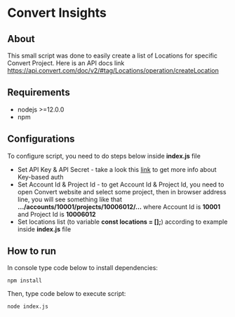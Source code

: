 # Convert Insights

## About
This small script was done to easily create a list of Locations for specific Convert Project.
Here is an API docs link https://api.convert.com/doc/v2/#tag/Locations/operation/createLocation

## Requirements

* nodejs >=12.0.0
* npm

## Configurations
To configure script, you need to do steps below inside **index.js** file
* Set API Key & API Secret - take a look this [link](https://api.convert.com/doc/v2/#tag/API-KEY-Authentication) to get more info about Key-based auth 
* Set Account Id & Project Id - to get Account Id & Project Id, you need to open Convert website and select some project, then in browser address line, you will see something like that **.../accounts/10001/projects/10006012/...** where Account Id is **10001** and Project Id is **10006012**
* Set locations list (to variable **const locations = [];**) according to example inside **index.js** file

## How to run
In console type code below to install dependencies:<br /> 

``npm install``<br /> 

Then, type code below to execute script:<br /> 

``node index.js``
